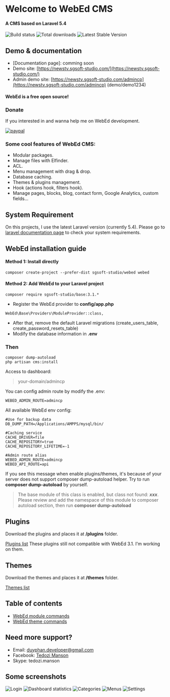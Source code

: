 # Welcome to WebEd CMS
#### A CMS based on Laravel 5.4
![Build status](https://travis-ci.org/sgsoft-studio/webed.svg)
![Total downloads](https://poser.pugx.org/sgsoft-studio/base/d/total.svg)
![Latest Stable Version](https://poser.pugx.org/sgsoft-studio/base/v/stable.svg)

## Demo & documentation
- [Documentation page]: comming soon
- Demo site: [https://newstv.sgsoft-studio.com/](https://newstv.sgsoft-studio.com/)
- Admin demo site: [https://newstv.sgsoft-studio.com/admincp](https://newstv.sgsoft-studio.com/admincp) (demo/demo1234)

#### WebEd is a free open source!

### Donate
If you interested in and wanna help me on WebEd development.

[![paypal](https://www.paypalobjects.com/en_US/i/btn/btn_donateCC_LG.gif)](https://www.paypal.me/duyphan2502)

### Some cool features of WebEd CMS:
- Modular packages.
- Manage files with Elfinder.
- ACL.
- Menu management with drag & drop.
- Database caching.
- Themes & plugins management.
- Hook (actions hook, filters hook).
- Manage pages, blocks, blog, contact form, Google Analytics, custom fields...

## System Requirement
On this projects, I use the latest Laravel version (currently 5.4). 
Please go to [laravel documentation page](https://laravel.com/docs/5.4/installation) to check your system requirements.

## WebEd installation guide

#### Method 1: Install directly
```
composer create-project --prefer-dist sgsoft-studio/webed webed
```

#### Method 2: Add WebEd to your Laravel project
```
composer require sgsoft-studio/base:3.1.*
```
- Register the WebEd provider to **config/app.php**
```
WebEd\Base\Providers\ModuleProvider::class,
```
- After that, remove the default Laravel migrations (create_users_table, create_password_resets_table)
- Modify the database information in **.env**

### Then
```
composer dump-autoload
php artisan cms:install
```

Access to dashboard:
> your-domain/admincp

You can config admin route by modify the .env:
```
WEBED_ADMIN_ROUTE=admincp
```

All available WebEd env config:
```
#Use for backup data
DB_DUMP_PATH=/Applications/AMPPS/mysql/bin/

#Caching service
CACHE_DRIVER=file
CACHE_REPOSITORY=true
CACHE_REPOSITORY_LIFETIME=-1

#Admin route alias
WEBED_ADMIN_ROUTE=admincp
WEBED_API_ROUTE=api
```

If you see this message when enable plugins/themes, it's because of your server does not support composer dump-autoload
helper. Try to run **composer dump-autoload** by yourself.


>The base module of this class is enabled, but class not found: ***xxx***. Please review and add the namespace of this module to composer autoload section, then run **composer dump-autoload**


## Plugins
Download the plugins and places it at **/plugins** folder.

[Plugins list](https://github.com/webed-plugins/readme)
These plugins still not compatible with WebEd 3.1. I'm working on them.

## Themes
Download the themes and places it at **/themes** folder.

[Themes list](https://github.com/webed-themes/readme)

## Table of contents
- [WebEd module commands](./documentation/console/module.md)
- [WebEd theme commands](./documentation/console/theme.md)

## Need more support?
- Email: [duyphan.developer@gmail.com](mailto:duyphan.developer@gmail.com)
- Facebook: [Tedozi Manson](https://www.facebook.com/duyphan.developer)
- Skype: tedozi.manson

## Some screenshots
![Login](./documentation/images/1.png)
![Dashboard statistics](./documentation/images/2.png)
![Categories](./documentation/images/3.png)
![Menus](./documentation/images/4.png)
![Settings](./documentation/images/5.png)
